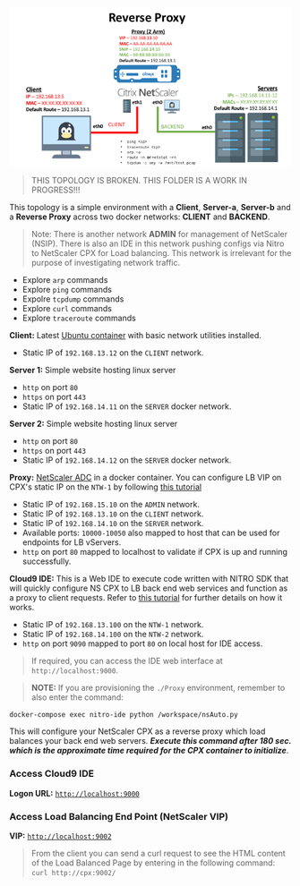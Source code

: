 ![Topology-3](../images/topology-3.png)

> THIS TOPOLOGY IS BROKEN. THIS FOLDER IS A WORK IN PROGRESS!!!

This topology is a simple environment with a **Client**, **Server-a**, **Server-b** and a **Reverse Proxy** across two docker networks: **CLIENT** and **BACKEND**.

> Note: There is another network **ADMIN** for management of NetScaler (NSIP). There is also an IDE in this network pushing configs via Nitro to NetScaler CPX for Load balancing. This network is irrelevant for the purpose of investigating network traffic.
  
  * Explore `arp` commands
  * Explore `ping` commands
  * Expolre `tcpdump` commands
  * Explore `curl` commands
  * Explore `traceroute` commands

**Client:** Latest [Ubuntu container](./Dockerfile) with basic network utilities installed. 
  
  * Static IP of `192.168.13.12` on the `CLIENT` network. 

**Server 1:** Simple website hosting linux server
  
  * `http` on port `80`
  * `https` on port `443`
  * Static IP of `192.168.14.11` on the `SERVER` docker network. 

**Server 2:** Simple website hosting linux server
  
  * `http` on port `80`
  * `https` on port `443`
  * Static IP of `192.168.14.12` on the `SERVER` docker network. 

**Proxy:** [NetScaler ADC](https://hub.docker.com/r/chsliu/docker-webmin/) in a docker container. You can configure LB VIP on CPX's static IP on the `NTW-1` by following [this tutorial](https://github.com/Citrix-TechSpecialist/nitro-ide/#getting-started)

  * Static IP of `192.168.15.10` on the `ADMIN` network. 
  * Static IP of `192.168.13.10` on the `CLIENT` network. 
  * Static IP of `192.168.14.10` on the `SERVER` network.
  * Available ports: `10000-10050` also mapped to host that can be used for endpoints for LB vServers.
  * `http` on port `80` mapped to localhost to validate if CPX is up and running successfully. 

**Cloud9 IDE:**  This is a Web IDE to execute code written with NITRO SDK that will quickly configure NS CPX to LB back end web services and function as a proxy to client requests. Refer to [this tutorial](https://github.com/Citrix-TechSpecialist/nitro-ide/#getting-started) for further details on how it works. 

  * Static IP of `192.168.13.100` on the `NTW-1` network.
  * Static IP of `192.168.14.100` on the `NTW-2` network.
  * `http` on port `9090` mapped to port `80` on local host for IDE access.

  >If required, you can access the IDE web interface at `http://localhost:9000`.

  >**NOTE:** If you are provisioning the `./Proxy` environment, remember to also enter the command: 
  ```bash
  docker-compose exec nitro-ide python /workspace/nsAuto.py
  ```
  This will configure your NetScaler CPX as a reverse proxy which load balances your back end web servers. 
  ***Execute this command after 180 sec. which is the approximate time required for the CPX container to initialize***. 

### Access Cloud9 IDE 

**Logon URL:** [`http://localhost:9000`](http://localhost:9000)

### Access Load Balancing End Point (NetScaler VIP)

**VIP:** [`http://localhost:9002`](http://localhost:9002)

> From the client you can send a curl request to see the HTML content of the Load Balanced Page by entering in the following command: `curl http://cpx:9002/` 

